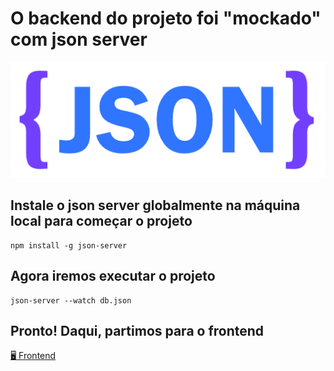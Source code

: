 # O backend do projeto foi "mockado" com json server
![Logo of the project](../backend/assets/json-logo.png)

## Instale o json server globalmente na máquina local para começar o projeto

```shell
npm install -g json-server
```

## Agora iremos executar o projeto

```shell
json-server --watch db.json
```

## Pronto! Daqui, partimos para o frontend

[:desktop_computer: Frontend](../frontend/)